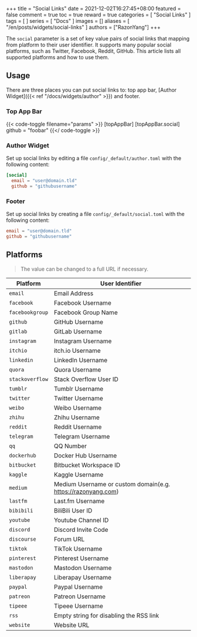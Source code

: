 +++
title = "Social Links"
date = 2021-12-02T16:27:45+08:00
featured = false
comment = true
toc = true
reward = true
categories = [
  "Social Links"
]
tags = [
]
series = [
  "Docs"
]
images = []
aliases = [
  "/en/posts/widgets/social-links"
]
authors = ["RazonYang"]
+++

The `social` parameter is a set of key value pairs of social links that mapping from platform to their user identifier.
It supports many popular social platforms, such as Twitter, Facebook, Reddit, GitHub.
This article lists all supported platforms and how to use them.

<!--more-->

## Usage

There are three places you can put social links to: top app bar, [Author Widget]({{< ref "/docs/widgets/author" >}}) and footer.

### Top App Bar

{{< code-toggle filename="params" >}}
[topAppBar]
  [topAppBar.social]
    github = "foobar"
{{</ code-toggle >}}

### Author Widget

Set up social links by editing a file `config/_default/author.toml` with the following content:

```toml
[social]
  email = "user@domain.tld"
  github = "githubusername"
```

### Footer

Set up social links by creating a file `config/_default/social.toml` with the following content:

```toml
email = "user@domain.tld"
github = "githubusername"
```

## Platforms

> The value can be changed to a full URL if necessary.

| Platform | User Identifier |
|---|---|
| `email` | Email Address |
| `facebook` | Facebook Username |
| `facebookgroup` | Facebook Group Name |
| `github` | GitHub Username |
| `gitlab` | GitLab Username |
| `instagram` | Instagram Username |
| `itchio` | itch.io Username |
| `linkedin` | LinkedIn Username |
| `quora` | Quora Username |
| `stackoverflow` | Stack Overflow User ID |
| `tumblr` | Tumblr Username |
| `twitter` | Twitter Username |
| `weibo` | Weibo Username |
| `zhihu` | Zhihu Username |
| `reddit` | Reddit Username |
| `telegram` | Telegram Username |
| `qq` | QQ Number |
| `dockerhub` | Docker Hub Username |
| `bitbucket` | Bitbucket Workspace ID |
| `kaggle` | Kaggle Username |
| `medium` | Medium Username or custom domain(e.g. https://razonyang.com) |
| `lastfm` | Last.fm Username |
| `bibibili` | BiliBili User ID |
| `youtube` | Youtube Channel ID |
| `discord` | Discord Invite Code |
| `discourse` | Forum URL |
| `tiktok` | TikTok Username |
| `pinterest` | Pinterest Username |
| `mastodon` | Mastodon Username |
| `liberapay` | Liberapay Username |
| `paypal` | Paypal Username |
| `patreon` | Patreon Username |
| `tipeee` | Tipeee Username |
| `rss` | Empty string for disabling the RSS link |
| `website` | Website URL |
